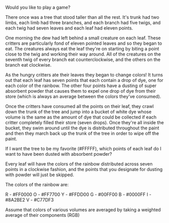 Would you like to play a game?

There once was a tree that stood taller than all the rest. It's trunk had two limbs, each limb had three branches,
and each branch had five twigs, and each twig had seven leaves and each leaf had eleven points.

One morning the dew had left behind a small creature on each leaf. These critters are particularly fond of eleven pointed
leaves and so they began to eat. The creatures always eat the leaf they're on starting by biting a point close to the twig 
and working their way around. All of the creatures on the seventh twig of every branch eat counterclockwise, and the 
others on the branch eat clockwise.

As the hungry critters ate their leaves they began to change colors! It turns out that each leaf has seven points that
each contain a drop of dye, one for each color of the rainbow. The other four points have a dusting of super absorbent powder
that causes them to expel one drop of dye from their store (which is always an average between the colors they've consumed).

Once the critters have consumed all the points on their leaf, they crawl down the trunk of the tree and jump into a bucket of white
dye whose volume is the same as the amount of dye that could be collected if each critter completely filled their store (seven drops). 
Once they're all inside the bucket, they swim around until the dye is distributed throughout the paint and then they march back up the 
trunk of the tree in order to wipe off the paint. 

If I want the tree to be my favorite (#FFFFF), which points of each leaf do I want to have been dusted with absorbent powder?

Every leaf will have the colors of the rainbow distributed across seven points in a clockwise fashion, and the points
that you designate for dusting with powder will just be skipped.


The colors of the rainbow are:

R - #FF0000
O - #FF7700
Y - #FFDD00
G - #00FF00
B - #0000FF
I - #8A2BE2
V - #C77DF3


Assume that colors of various volumes are averaged by taking a weighted average of their components (RGB)